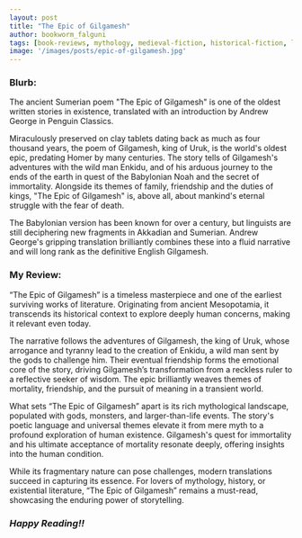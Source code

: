 ```yaml
---
layout: post
title: "The Epic of Gilgamesh"
author: bookworm_falguni
tags: [book-reviews, mythology, medieval-fiction, historical-fiction, love, drama, classic, sexual-assault, life, death, friends, nature]
image: '/images/posts/epic-of-gilgamesh.jpg'
---
```

### **Blurb:**
The ancient Sumerian poem "The Epic of Gilgamesh" is one of the oldest written stories in existence, translated with an introduction by Andrew George in Penguin Classics.

Miraculously preserved on clay tablets dating back as much as four thousand years, the poem of Gilgamesh, king of Uruk, is the world's oldest epic, predating Homer by many centuries. The story tells of Gilgamesh's adventures with the wild man Enkidu, and of his arduous journey to the ends of the earth in quest of the Babylonian Noah and the secret of immortality. Alongside its themes of family, friendship and the duties of kings, "The Epic of Gilgamesh" is, above all, about mankind's eternal struggle with the fear of death.

The Babylonian version has been known for over a century, but linguists are still deciphering new fragments in Akkadian and Sumerian. Andrew George's gripping translation brilliantly combines these into a fluid narrative and will long rank as the definitive English Gilgamesh.

### **My Review:**
“The Epic of Gilgamesh” is a timeless masterpiece and one of the earliest surviving works of literature. Originating from ancient Mesopotamia, it transcends its historical context to explore deeply human concerns, making it relevant even today.

The narrative follows the adventures of Gilgamesh, the king of Uruk, whose arrogance and tyranny lead to the creation of Enkidu, a wild man sent by the gods to challenge him. Their eventual friendship forms the emotional core of the story, driving Gilgamesh’s transformation from a reckless ruler to a reflective seeker of wisdom. The epic brilliantly weaves themes of mortality, friendship, and the pursuit of meaning in a transient world.

What sets “The Epic of Gilgamesh” apart is its rich mythological landscape, populated with gods, monsters, and larger-than-life events. The story's poetic language and universal themes elevate it from mere myth to a profound exploration of human existence. Gilgamesh's quest for immortality and his ultimate acceptance of mortality resonate deeply, offering insights into the human condition.

While its fragmentary nature can pose challenges, modern translations succeed in capturing its essence. For lovers of mythology, history, or existential literature, “The Epic of Gilgamesh” remains a must-read, showcasing the enduring power of storytelling.

### ***Happy Reading!!***
